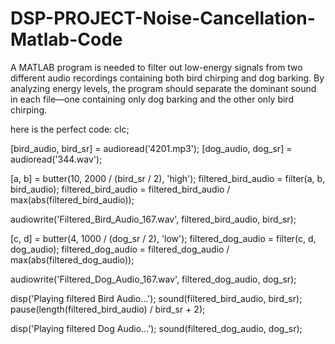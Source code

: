 # DSP-PROJECT-Noise-Cancellation-Matlab-Code
A MATLAB program is needed to filter out low-energy signals from two different audio recordings containing both bird chirping and dog barking. By analyzing energy levels, the program should separate the dominant sound in each file—one containing only dog barking and the other only bird chirping. 

here is the perfect code:
clc;

[bird_audio, bird_sr] = audioread('4201.mp3');
[dog_audio, dog_sr] = audioread('344.wav');

[a, b] = butter(10, 2000 / (bird_sr / 2), 'high');
filtered_bird_audio = filter(a, b, bird_audio);
filtered_bird_audio = filtered_bird_audio / max(abs(filtered_bird_audio));

audiowrite('Filtered_Bird_Audio_167.wav', filtered_bird_audio, bird_sr);

[c, d] = butter(4, 1000 / (dog_sr / 2), 'low');
filtered_dog_audio = filter(c, d, dog_audio);
filtered_dog_audio = filtered_dog_audio / max(abs(filtered_dog_audio));

audiowrite('Filtered_Dog_Audio_167.wav', filtered_dog_audio, dog_sr);

disp('Playing filtered Bird Audio...');
sound(filtered_bird_audio, bird_sr);
pause(length(filtered_bird_audio) / bird_sr + 2);

disp('Playing filtered Dog Audio...');
sound(filtered_dog_audio, dog_sr);
